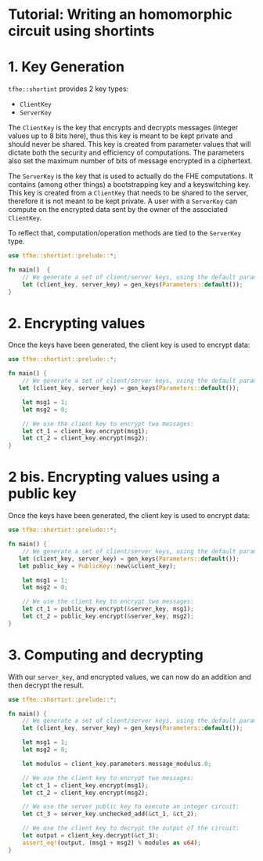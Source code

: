# Tutorial: Writing an homomorphic circuit using shortints

# 1. Key Generation

`tfhe::shortint` provides 2 key types:
 - `ClientKey`
 - `ServerKey`

The `ClientKey` is the key that encrypts and decrypts messages (integer values up to 8 bits here), thus this key is meant to be kept private and should never be shared. This key is created from parameter values that will dictate both the security and efficiency of computations. The parameters also set the maximum number of bits of message encrypted in a ciphertext.

The `ServerKey` is the key that is used to actually do the FHE computations. It contains (among other things) a bootstrapping key and a keyswitching key. This key is created from a `ClientKey` that needs to be shared to the server, therefore it is not meant to be kept private. A user with a `ServerKey` can compute on the encrypted data sent by the owner of the associated `ClientKey`.

To reflect that, computation/operation methods are tied to the `ServerKey` type.


```rust
use tfhe::shortint::prelude::*;

fn main()  {
    // We generate a set of client/server keys, using the default parameters:
    let (client_key, server_key) = gen_keys(Parameters::default());
}
```


# 2. Encrypting values

Once the keys have been generated, the client key is used to encrypt data:

```rust
use tfhe::shortint::prelude::*;

fn main() {
    // We generate a set of client/server keys, using the default parameters:
   let (client_key, server_key) = gen_keys(Parameters::default());

    let msg1 = 1;
    let msg2 = 0;

    // We use the client key to encrypt two messages:
    let ct_1 = client_key.encrypt(msg1);
    let ct_2 = client_key.encrypt(msg2);
}
```

# 2 bis. Encrypting values using a public key

Once the keys have been generated, the client key is used to encrypt data:

```rust
use tfhe::shortint::prelude::*;

fn main() {
    // We generate a set of client/server keys, using the default parameters:
   let (client_key, server_key) = gen_keys(Parameters::default());
   let public_key = PublicKey::new(&client_key);

    let msg1 = 1;
    let msg2 = 0;

    // We use the client key to encrypt two messages:
    let ct_1 = public_key.encrypt(&server_key, msg1);
    let ct_2 = public_key.encrypt(&server_key, msg2);
}
```


# 3. Computing and decrypting

With our `server_key`, and encrypted values, we can now do an addition
and then decrypt the result.

```rust
use tfhe::shortint::prelude::*;

fn main() {
    // We generate a set of client/server keys, using the default parameters:
    let (client_key, server_key) = gen_keys(Parameters::default());

    let msg1 = 1;
    let msg2 = 0;

    let modulus = client_key.parameters.message_modulus.0;

    // We use the client key to encrypt two messages:
    let ct_1 = client_key.encrypt(msg1);
    let ct_2 = client_key.encrypt(msg2);

    // We use the server public key to execute an integer circuit:
    let ct_3 = server_key.unchecked_add(&ct_1, &ct_2);

    // We use the client key to decrypt the output of the circuit:
    let output = client_key.decrypt(&ct_3);
    assert_eq!(output, (msg1 + msg2) % modulus as u64);
}
```

